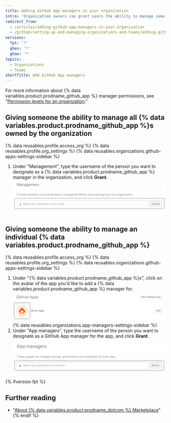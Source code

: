```yaml
---
title: Adding GitHub App managers in your organization
intro: 'Organization owners can grant users the ability to manage some or all {% data variables.product.prodname_github_app %}s owned by the organization.'
redirect_from:
  - /articles/adding-github-app-managers-in-your-organization
  - /github/setting-up-and-managing-organizations-and-teams/adding-github-app-managers-in-your-organization
versions:
  fpt: '*'
  ghes: '*'
  ghae: '*'
topics:
  - Organizations
  - Teams
shortTitle: Add GitHub App managers
---
```


For more information about {% data variables.product.prodname_github_app %} manager permissions, see "[Permission levels for an organization](/articles/permission-levels-for-an-organization#github-app-managers)."

## Giving someone the ability to manage all {% data variables.product.prodname_github_app %}s owned by the organization

{% data reusables.profile.access_org %}
{% data reusables.profile.org_settings %}
{% data reusables.organizations.github-apps-settings-sidebar %}
1. Under "Management", type the username of the person you want to designate as a {% data variables.product.prodname_github_app %} manager in the organization, and click **Grant**.
![Add a {% data variables.product.prodname_github_app %} manager](/assets/images/help/organizations/add-github-app-manager.png)

## Giving someone the ability to manage an individual {% data variables.product.prodname_github_app %}

{% data reusables.profile.access_org %}
{% data reusables.profile.org_settings %}
{% data reusables.organizations.github-apps-settings-sidebar %}
1. Under "{% data variables.product.prodname_github_app %}s", click on the avatar of the app you'd like to add a {% data variables.product.prodname_github_app %} manager for.
![Select {% data variables.product.prodname_github_app %}](/assets/images/help/organizations/select-github-app.png)
{% data reusables.organizations.app-managers-settings-sidebar %}
1. Under "App managers", type the username of the person you want to designate as a GitHub App manager for the app, and click **Grant**.
![Add a {% data variables.product.prodname_github_app %} manager for a specific app](/assets/images/help/organizations/add-github-app-manager-for-app.png)

{% ifversion fpt %}
## Further reading

- "[About {% data variables.product.prodname_dotcom %} Marketplace](/articles/about-github-marketplace/)"
{% endif %}
